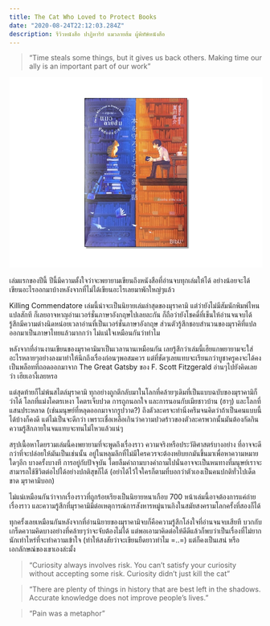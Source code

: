```yaml
---
title: The Cat Who Loved to Protect Books
date: "2020-08-24T22:12:03.284Z"
description: รีวิวหนังสือ ปาฏิหาริย์ แมวลายส้ม ผู้พิทัษ์หนังสือ
---
```


>“Time steals some things, but it gives us back others. Making time our ally is an important part of our work”

![logo](./cover.jpg)

เล่มแรกของปีนี้ ปีนี้มีความตั้งใจว่าจะพยายามเขียนถึงหนังสือที่อ่านจบทุกเล่มให้ได้ อย่างน้อยจะได้เขียนอะไรออกมาบ้างหลังจากที่ไม่ได้เขียนอะไรเลยมาพักใหญ่ๆแล้ว
 

Killing Commendatore  เล่มนี้น่าจะเป็นนิยายเล่มล่าสุดของมุราคามิ แต่ว่ายังไม่มีสัมนักพิมพ์ไหนแปลสักที ก็เลยอาจหาญอ่านเวอร์ชั่นภาษาอังกฤษไปเลยละกัน ก็ถือว่ายังโชคดี่ที่เข็นให้อ่านจนจบได้ รู้สึกมีความต่างนิดหน่อยเวลาอ่านที่เป็นเวอร์ชั่นภาษาอังกฤษ ส่วนตัวรู้สึกชอบสำนวนของมุราคิที่แปลออกมาเป็นภาษาไทยแล้วมากกว่า ไม่แน่ใจเหมือนกันว่าทำไม

หลังจากที่อ่านงานเขียนของมุราคามิมาเป็นเวลานานเหมือนกัน เลยรู้สึกว่าเล่มนี้เฮียแกพยายามจะใส่อะไรหลายๆอย่างลงมาทำให้นึกถึงเรื่องก่อนๆพอสมควร แต่ที่ชัดๆเลยแทบจะเรียนกว่าบูชาครูคงจะได้คงเป็นพล็อทที่ถอดออกมาจาก The Great Gatsby ของ F. Scott Fitzgerald อ่านๆไปยังคิดเลยว่า เฮียเอางี้เลยหรอ

แต่สุดท้ายก็ไม่พ้นสไตล์มุราคามิ ทุกอย่างถูกตีกลับมาในโลกที่คล้ายๆเดิมที่เป็นแบบฉบับของมุราคามิก็ว่าได้ โลกที่แม่งโคตรเหงา โคตรเจ็บปวด การถูกนอกใจ และการนอนกับเมียชาวบ้าน (ฮาๆ)  และโลกที่แสนประหลาด (เช่นมนุษย์ที่หลุดออกมาจากรูปวาด?) ถึงตัวละครจะทำนิ่งครึมจนคิดว่าถ้าเป็นคนแบบนี้ได้บ้างก็คงดี แต่ไม่เป็นจะดีกว่า เพราะเชื่อเหลือเกินว่าความปวดร้าวของตัวละครพวกนั้นมันต้องกัดกินความรู้สึกภายในจนแทบจะทนไม่ไหวแล้วแน่ๆ

สรุปเนื้อหาโดยรวมเล่มนี้คงพยายามที่จะพูดถึงเรื่องราว ความจริงหรือประวัติศาสตร์บางอย่าง ที่อาจจะดีกว่าที่จะปล่อยให้มันเป็นเช่นนั้น อยู่ในหลุมลึกที่ไม่มีใครควรจะต้องหยิบยกมันขึ้นมาเพื่อหาความหมายใดๆอีก บางครั้งบางที การอยู่กับปัจจุบัน โดยลืมคำถามบางคำถามไปนั่นอาจจะเป็นหนทางที่มนุษย์เราจะสามารถใช้ชีวิตต่อไปได้อย่างปกติสุขก็ได้ (อย่าได้ไว้ใจใครก็ตามที่บอกว่าตัวเองเป็นคนปกติทั่วไปเด็ดขาด มุราคามิบอก) 

ไม่แน่เหมือนกันว่าจากเรื่องราวที่ถูกร้อยเรียงเป็นนิยายหนาเกือบ 700 หน้าเล่มนี้อาจต้องการแค่ถ่ายเรื่องราว และความรู้สึกที่มุราคามิมีต่อเหตุการณ์การสังหารหมู่นานกิงในสมัยสงครามโลกครั้งที่สองก็ได้

ทุกครั้งเลยเหมือนกันหลังจากที่อ่านนิยายของมุราคามิจบก็คือความรู้สึกโล่งใจที่อ่านจนจบเสียที บวกกับเกร็ดความคิดบางอย่างที่คล้ายๆว่าจะจับต้องไม่ได้ แต่พอเอามาคิดต่อให้ดีดีแล้วก็พบว่าเป็นเรื่องที่ไม่ยากนักเท่าไหร่ที่จะทำความเข้าใจ (ทำให้สงสัยว่าจะเขียนยืดยาวทำไม =..=)  แต่ก็คงเป็นเสน่ หรือเอกลักษณ์ของเขาเองล่ะมั้ง

>“Curiosity always involves risk. You can’t satisfy your curiosity without  accepting some risk. Curiosity didn’t just kill the cat”

>“There are plenty of things in history that are best left in the shadows. Accurate knowledge does not improve people’s lives.”

>“Pain was a metaphor”